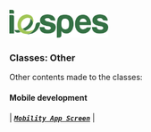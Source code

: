 [iespes]: https://www.iespes.com.br "Instituto Esperança de Ensino Superior"

[<img height="50px" src="https://raw.githubusercontent.com/dreisss/iespes-extra/main/design/logos/logo.svg"/>][iespes]

### Classes: Other

Other contents made to the classes:

#### **Mobile development**

| [**_`Mobility App Screen`_**](./mobile-development/mobile.svg) |
